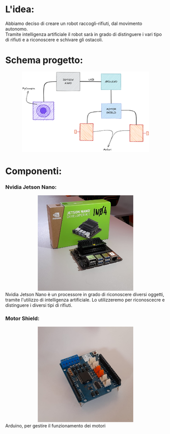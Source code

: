 # L'idea: 

<div> 
    Abbiamo deciso di creare un robot raccogli-rifiuti, dal movimento autonomo. <br>
    Tramite intelligenza  artificiale il robot sarà in grado di distinguere i vari tipo di rifiuti e a riconoscere e schivare gli ostacoli.
</div>

# Schema progetto:

<div align="center">
    <img src="immagini_readme/Schema_hardware.png" width="400">
</div>

# Componenti:

### Nvidia Jetson Nano:
<div align="center">
     <img src="immagini_readme/jetson_nano_scatola.jpg" width="300">
</div>
<div>
    Nvidia Jetson Nano è un processore in grado di riconoscere diversi oggetti, tramite l'utilizzo di intelligenza artificiale.
    Lo utilizzeremo per riconoscecre e distinguere i diversi tipi di rifiuti.
</div>

### Motor Shield:
<div align="center">
  <img src="immagini_readme/motor_shield.jpg" width="300">
</div>
<div>
    Arduino, per gestire il funzionamento dei motori       
</div>

 
